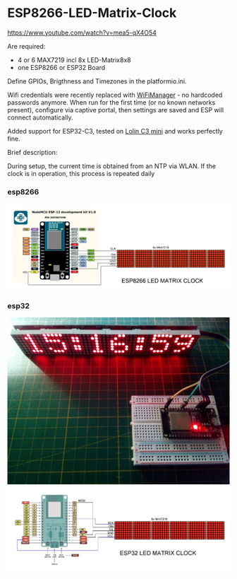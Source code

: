 # ESP8266-LED-Matrix-Clock

https://www.youtube.com/watch?v=mea5-qX4O54

Are required:
- 4 or 6 MAX7219 incl 8x LED-Matrix8x8
- one ESP8266 or ESP32 Board

Define GPIOs, Brigthness and Timezones in the platformio.ini.

Wifi credentials were recently replaced with [WiFiManager](https://github.com/tzapu/WiFiManager) - no hardcoded passwords anymore. When run for the first time (or no known networks present), configure via captive portal, then settings are saved and ESP will connect automatically.

Added support for ESP32-C3, tested on [Lolin C3 mini](https://www.wemos.cc/en/latest/c3/c3_mini.html) and works perfectly fine.

Brief description:

During setup, the current time is obtained from an NTP via WLAN. If the clock is in operation, this process is repeated daily 

### esp8266

![MatrixClock](/additional%20info/ESP8266_LED_Matrix_Clock.gif)

### esp32

![MatrixClock](/additional%20info/ESP32_MatrixClock.jpg)
![Schematic](/additional%20info/ESP32_MatrixClock_schematic.JPG)
